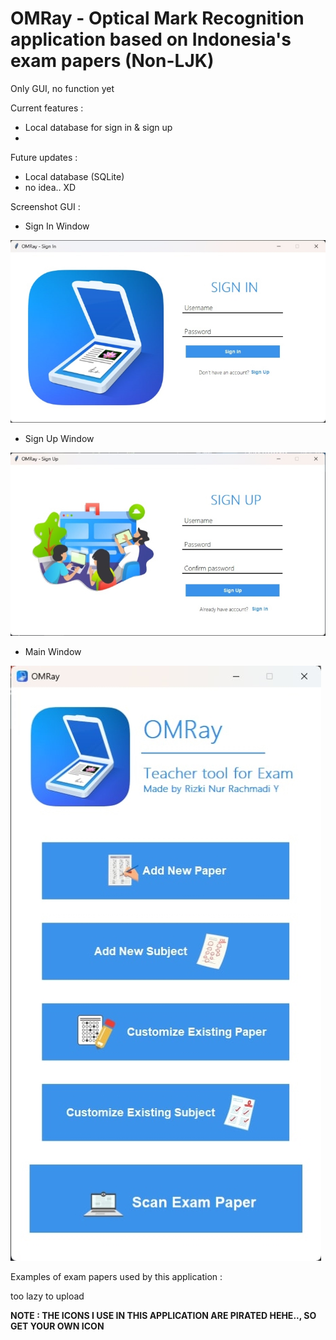 # OMRay - Optical Mark Recognition application based on Indonesia's exam papers (Non-LJK)

Only GUI, no function yet

Current features :
- Local database for sign in & sign up
- 

Future updates : 
- Local database (SQLite)
- no idea.. XD

Screenshot GUI :

- Sign In Window

![Sign In window](/screenshot/signin.jpg)
- Sign Up Window

![Sign Up window](/screenshot/signup.jpg)
- Main Window

![Main window](/screenshot/mainapp.jpg)

Examples of exam papers used by this application :

too lazy to upload

**NOTE : THE ICONS I USE IN THIS APPLICATION ARE PIRATED HEHE.., SO GET YOUR OWN ICON**